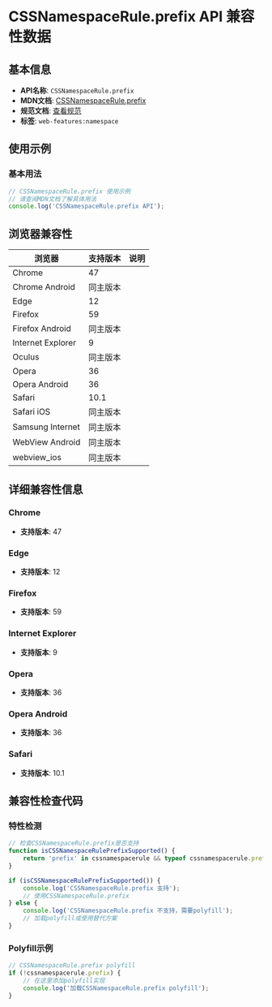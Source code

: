 # CSSNamespaceRule.prefix API 兼容性数据

## 基本信息

- **API名称**: `CSSNamespaceRule.prefix`
- **MDN文档**: [CSSNamespaceRule.prefix](https://developer.mozilla.org/docs/Web/API/CSSNamespaceRule/prefix)
- **规范文档**: [查看规范](https://drafts.csswg.org/cssom/#dom-cssnamespacerule-prefix)
- **标签**: `web-features:namespace`

## 使用示例

### 基本用法

```javascript
// CSSNamespaceRule.prefix 使用示例
// 请查阅MDN文档了解具体用法
console.log('CSSNamespaceRule.prefix API');
```

## 浏览器兼容性

| 浏览器 | 支持版本 | 说明 |
|--------|----------|------|
| Chrome | 47 |  |
| Chrome Android | 同主版本 |  |
| Edge | 12 |  |
| Firefox | 59 |  |
| Firefox Android | 同主版本 |  |
| Internet Explorer | 9 |  |
| Oculus | 同主版本 |  |
| Opera | 36 |  |
| Opera Android | 36 |  |
| Safari | 10.1 |  |
| Safari iOS | 同主版本 |  |
| Samsung Internet | 同主版本 |  |
| WebView Android | 同主版本 |  |
| webview_ios | 同主版本 |  |

## 详细兼容性信息

### Chrome

- **支持版本**: 47

### Edge

- **支持版本**: 12

### Firefox

- **支持版本**: 59

### Internet Explorer

- **支持版本**: 9

### Opera

- **支持版本**: 36

### Opera Android

- **支持版本**: 36

### Safari

- **支持版本**: 10.1

## 兼容性检查代码

### 特性检测

```javascript
// 检查CSSNamespaceRule.prefix是否支持
function isCSSNamespaceRulePrefixSupported() {
    return 'prefix' in cssnamespacerule && typeof cssnamespacerule.prefix === 'function';
}

if (isCSSNamespaceRulePrefixSupported()) {
    console.log('CSSNamespaceRule.prefix 支持');
    // 使用CSSNamespaceRule.prefix
} else {
    console.log('CSSNamespaceRule.prefix 不支持，需要polyfill');
    // 加载polyfill或使用替代方案
}
```

### Polyfill示例

```javascript
// CSSNamespaceRule.prefix polyfill
if (!cssnamespacerule.prefix) {
    // 在这里添加polyfill实现
    console.log('加载CSSNamespaceRule.prefix polyfill');
}
```

